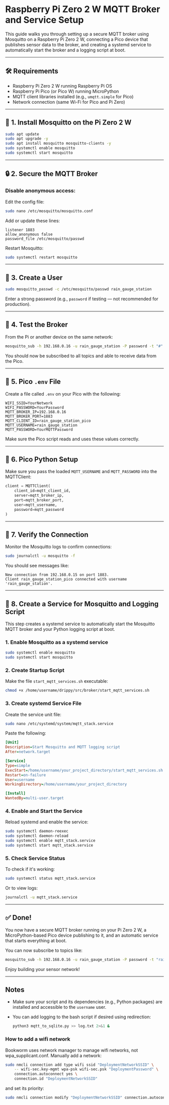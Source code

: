 # Raspberry Pi Zero 2 W MQTT Broker and Service Setup

This guide walks you through setting up a secure MQTT broker using Mosquitto on a Raspberry Pi Zero 2 W, connecting a Pico device that publishes sensor data to the broker, and creating a systemd service to automatically start the broker and a logging script at boot.

---

## 🛠 Requirements

- Raspberry Pi Zero 2 W running Raspberry Pi OS
- Raspberry Pi Pico (or Pico W) running MicroPython
- MQTT client libraries installed (e.g., `umqtt.simple` for Pico)
- Network connection (same Wi-Fi for Pico and Pi Zero)

---

## 🔧 1. Install Mosquitto on the Pi Zero 2 W

```bash
sudo apt update
sudo apt upgrade -y
sudo apt install mosquitto mosquitto-clients -y
sudo systemctl enable mosquitto
sudo systemctl start mosquitto
```

---

## 🔒 2. Secure the MQTT Broker

### Disable anonymous access:

Edit the config file:

```bash
sudo nano /etc/mosquitto/mosquitto.conf
```

Add or update these lines:

```
listener 1883
allow_anonymous false
password_file /etc/mosquitto/passwd
```

Restart Mosquitto:

```bash
sudo systemctl restart mosquitto
```

---

## 👤 3. Create a User

```bash
sudo mosquitto_passwd -c /etc/mosquitto/passwd rain_gauge_station
```

Enter a strong password (e.g., `password` if testing — not recommended for production).

---

## 🚀 4. Test the Broker

From the Pi or another device on the same network:

```bash
mosquitto_sub -h 192.168.0.16 -u rain_gauge_station -P password -t "#" -v
```

You should now be subscribed to all topics and able to receive data from the Pico.

---

## 📄 5. Pico `.env` File

Create a file called `.env` on your Pico with the following:

```
WIFI_SSID=YourNetwork
WIFI_PASSWORD=YourPassword
MQTT_BROKER_IP=192.168.0.16
MQTT_BROKER_PORT=1883
MQTT_CLIENT_ID=rain_gauge_station_pico
MQTT_USERNAME=rain_gauge_station
MQTT_PASSWORD=YourMQTTPassword
```

Make sure the Pico script reads and uses these values correctly.

---

## 🧠 6. Pico Python Setup

Make sure you pass the loaded `MQTT_USERNAME` and `MQTT_PASSWORD` into the MQTTClient:

```python
client = MQTTClient(
    client_id=mqtt_client_id,
    server=mqtt_broker_ip,
    port=mqtt_broker_port,
    user=mqtt_username,
    password=mqtt_password
)
```

---

## 📡 7. Verify the Connection

Monitor the Mosquitto logs to confirm connections:

```bash
sudo journalctl -u mosquitto -f
```

You should see messages like:

```
New connection from 192.168.0.15 on port 1883.
Client rain_gauge_station_pico connected with username 'rain_gauge_station'.
```

---

## 🧩 8. Create a Service for Mosquitto and Logging Script

This step creates a systemd service to automatically start the Mosquitto MQTT broker and your Python logging script at boot.

### 1. Enable Mosquitto as a systemd service
```bash
sudo systemctl enable mosquitto
sudo systemctl start mosquitto
```

### 2. Create Startup Script

Make the file `start_mqtt_services.sh` executable:

```bash
chmod +x /home/username/drippy/src/broker/start_mqtt_services.sh
```

### 3. Create systemd Service File

Create the service unit file:

```bash
sudo nano /etc/systemd/system/mqtt_stack.service
```

Paste the following:

```ini
[Unit]
Description=Start Mosquitto and MQTT logging script
After=network.target

[Service]
Type=simple
ExecStart=/home/username/your_project_directory/start_mqtt_services.sh
Restart=on-failure
User=username
WorkingDirectory=/home/username/your_project_directory

[Install]
WantedBy=multi-user.target
```

### 4. Enable and Start the Service

Reload systemd and enable the service:

```bash
sudo systemctl daemon-reexec
sudo systemctl daemon-reload
sudo systemctl enable mqtt_stack.service
sudo systemctl start mqtt_stack.service
```

### 5. Check Service Status

To check if it's working:

```bash
sudo systemctl status mqtt_stack.service
```

Or to view logs:

```bash
journalctl -u mqtt_stack.service
```

---

## ✅ Done!

You now have a secure MQTT broker running on your Pi Zero 2 W, a MicroPython-based Pico device publishing to it, and an automatic service that starts everything at boot.

You can now subscribe to topics like:

```bash
mosquitto_sub -h 192.168.0.16 -u rain_gauge_station -P password -t "rain_gauge_station/#" -v
```

Enjoy building your sensor network!

---

## Notes

- Make sure your script and its dependencies (e.g., Python packages) are installed and accessible to the `username` user.
- You can add logging to the bash script if desired using redirection:

  ```bash
  python3 mqtt_to_sqlite.py >> log.txt 2>&1 &
  ```

### How to add a wifi network
Bookworm uses network manager to manage wifi networks, not wpa_supplicant.conf. Manually add a network:
```bash
sudo nmcli connection add type wifi ssid "DeploymentNetworkSSID" \
    -- wifi-sec.key-mgmt wpa-psk wifi-sec.psk "DeploymentPassword" \
    connection.autoconnect yes \
    connection.id "DeploymentNetworkSSID"
```

and set its priority:
```bash
sudo nmcli connection modify "DeploymentNetworkSSID" connection.autoconnect-priority 20
```